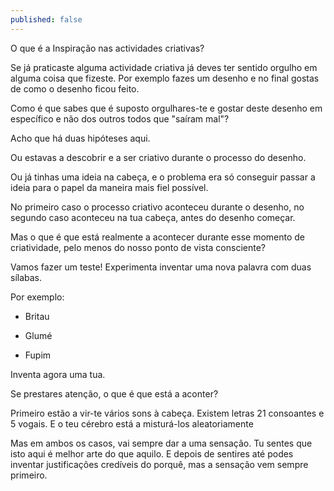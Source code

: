 ```yaml
---
published: false
---
```

O que é a Inspiração nas actividades criativas?

Se já praticaste alguma actividade criativa já deves ter sentido orgulho em alguma coisa que fizeste. Por exemplo fazes um desenho e no final gostas de como o desenho ficou feito. 

Como é que sabes que é suposto orgulhares-te e gostar deste desenho em específico e não dos outros todos que "saíram mal"?

Acho que há duas hipóteses aqui.

Ou estavas a descobrir e a ser criativo durante o processo do desenho.

Ou já tinhas uma ideia na cabeça, e o problema era só conseguir passar a ideia para o papel da maneira mais fiel possível. 

No primeiro caso o processo criativo aconteceu durante o desenho, no segundo caso aconteceu na tua cabeça, antes do desenho começar.

Mas o que é que está realmente a acontecer durante esse momento de criatividade, pelo menos do nosso ponto de vista consciente?

Vamos fazer um teste! Experimenta inventar uma nova palavra com duas sílabas.

Por exemplo:

- Britau

- Glumé

- Fupim

Inventa agora uma tua.

Se prestares atenção, o que é que está a aconter?

Primeiro estão a vir-te vários sons à cabeça. Existem letras 21 consoantes e 5 vogais. E o teu cérebro está a misturá-los aleatoriamente 






Mas em ambos os casos, vai sempre dar a uma sensação. Tu sentes que isto aqui é melhor arte do que aquilo. E depois de sentires até podes inventar justificações credíveis do porquê, mas a sensação vem sempre primeiro.






